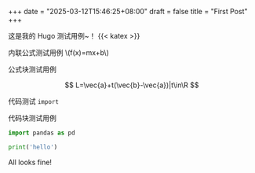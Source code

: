 +++
date = "2025-03-12T15:46:25+08:00"
draft = false
title = "First Post"
+++

这是我的 Hugo 测试用例~！
{{< katex >}}

内联公式测试用例 \\(f(x)=mx+b\\)

公式块测试用例

$$
L=\vec{a}+t(\vec{b}-\vec{a})|t\in\R
$$

代码测试 `import`

代码块测试用例

```python
import pandas as pd

print('hello')
```
All looks fine!
